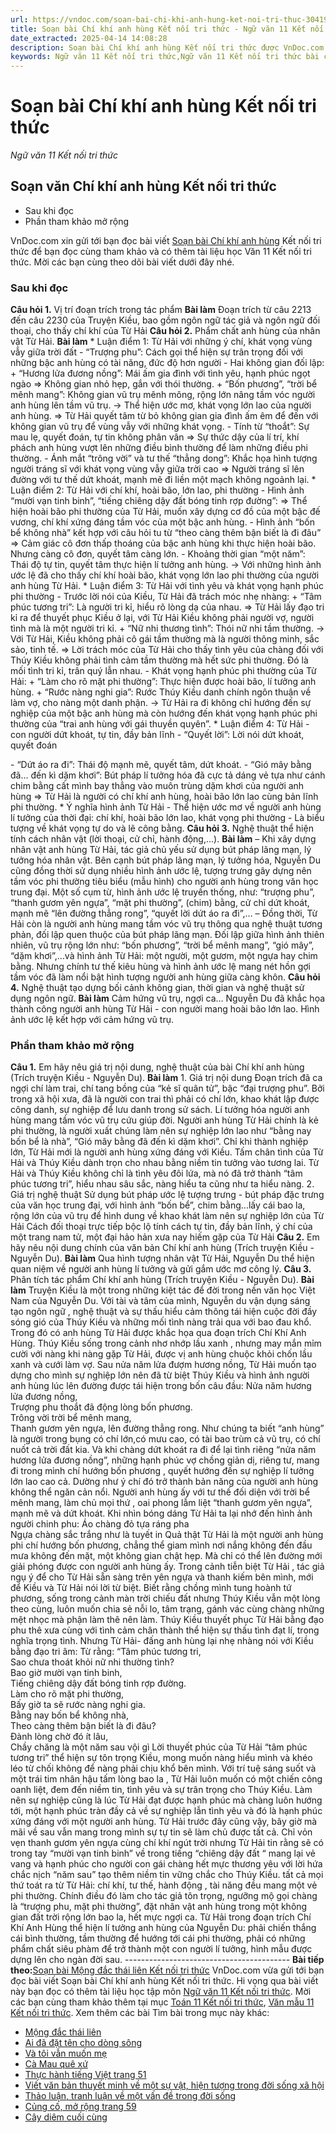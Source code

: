 ```yaml
---
url: https://vndoc.com/soan-bai-chi-khi-anh-hung-ket-noi-tri-thuc-304199
title: Soạn bài Chí khí anh hùng Kết nối tri thức - Ngữ văn 11 Kết nối tri thức - VnDoc.com
date_extracted: 2025-04-14 14:08:28
description: Soạn bài Chí khí anh hùng Kết nối tri thức được VnDoc.com sưu tầm và xin gửi tới bạn đọc cùng tham khảo nhé.
keywords: Ngữ văn 11 Kết nối tri thức,Ngữ văn 11 Kết nối tri thức bài chí khí anh hùng,Soạn văn 11 Kết nối tri thức,văn 11 kết nối tri thức,soạn văn 11 kết nối tri thức với cuộc sống,ngữ văn 11 kết nối,Soạn bài Chí khí anh hùng Kết nối tri thức,Soạn bài Chí khí anh hùng,Soạn văn Chí khí anh hùng,chí khí anh hùng
---
```


# Soạn bài Chí khí anh hùng Kết nối tri thức
 _Ngữ văn 11 Kết nối tri thức_
## Soạn văn Chí khí anh hùng Kết nối tri thức
  * Sau khi đọc
  * Phần tham khảo mở rộng

VnDoc.com xin gửi tới bạn đọc bài viết [Soạn bài Chí khí anh hùng](<https://vndoc.com/soan-bai-chi-khi-anh-hung-ket-noi-tri-thuc-304199>) Kết nối tri thức để bạn đọc cùng tham khảo và có thêm tài liệu học Văn 11 Kết nối tri thức. Mời các bạn cùng theo dõi bài viết dưới đây nhé.
### Sau khi đọc
**Câu hỏi 1.** Vị trí đoạn trích trong tác phẩm
**Bài làm**
Đoạn trích từ câu 2213 đến câu 2230 của Truyện Kiều, bao gồm ngôn ngữ tác giả và ngôn ngữ đối thoại, cho thấy chí khí của Từ Hải
**Câu hỏi 2.** Phẩm chất anh hùng của nhân vật Từ Hải.
**Bài làm**
\* Luận điểm 1: Từ Hải với những ý chí, khát vọng vùng vẫy giữa trời đất
\- “Trượng phu”: Cách gọi thể hiện sự trân trọng đối với những bậc anh hùng có tài năng, đức độ hơn người
\- Hai không gian đối lập:
\+ “Hương lửa đương nồng”: Mái ấm gia đình với tình yêu, hạnh phúc ngọt ngào
=> Không gian nhỏ hẹp, gắn với thói thường.
\+ “Bốn phương”, “trời bể mênh mang”: Không gian vũ trụ mênh mông, rộng lớn nâng tầm vóc người anh hùng lên tầm vũ trụ.
-> Thể hiện ước mơ, khát vọng lớn lao của người anh hùng.
=> Từ Hải quyết tâm từ bỏ không gian gia đình ấm êm để đến với không gian vũ trụ để vùng vẫy với những khát vọng.
\- Tính từ “thoắt”: Sự mau lẹ, quyết đoán, tự tin không phân vân
=> Sự thức dậy của lí trí, khí phách anh hùng vượt lên những điều bình thường để làm những điều phi thường.
\- Ánh mắt “trông vời” và tư thế “thẳng dong”: Khắc họa hình tượng người tráng sĩ với khát vọng vùng vẫy giữa trời cao
=> Người tráng sĩ lên đường với tư thế dứt khoát, mạnh mẽ đi liền một mạch không ngoảnh lại.
\* Luận điểm 2: Từ Hải với chí khí, hoài bão, lớn lao, phi thường
\- Hình ảnh “mười vạn tinh binh”, “tiếng chiêng dậy đất bóng tinh rợp đường”:
=> Thể hiện hoài bão phi thường của Từ Hải, muốn xây dựng cơ đồ của một bậc đế vương, chí khí xứng đáng tầm vóc của một bậc anh hùng.
\- Hình ảnh “bốn bể không nhà” kết hợp với câu hỏi tu từ “theo càng thêm bận biết là đi đâu”
=> Cảm giác cô đơn thấp thoáng của bậc anh hùng khi thực hiện hoài bão. Nhưng càng cô đơn, quyết tâm càng lớn.
\- Khoảng thời gian “một năm”: Thái độ tự tin, quyết tâm thực hiện lí tưởng anh hùng.
-> Với những hình ảnh ước lệ đã cho thấy chí khí hoài bão, khát vọng lớn lao phi thường của người anh hùng Từ Hải.
\* Luận điểm 3: Từ Hải với tình yêu và khát vọng hạnh phúc phi thường
\- Trước lời nói của Kiều, Từ Hải đã trách móc nhẹ nhàng:
\+ “Tâm phúc tương tri”: Là người tri kỉ, hiểu rõ lòng dạ của nhau.
=> Từ Hải lấy đạo tri kỉ ra để thuyết phục Kiều ở lại, với Từ Hải Kiều không phải người vợ, người tình mà là một người tri kỉ.
\+ “Nữ nhi thương tình”: Thói nữ nhi tầm thường.
-> Với Từ Hải, Kiều không phải cô gái tầm thường mà là người thông minh, sắc sảo, tinh tế.
=> Lời trách móc của Từ Hải cho thấy tình yêu của chàng đối với Thúy Kiều không phải tình cảm tầm thường mà hết sức phi thường. Đó là mối tình tri kỉ, trân quý lẫn nhau.
\- Khát vọng hạnh phúc phi thường của Từ Hải:
\+ “Làm cho rõ mặt phi thường”: Thực hiện được hoài bão, lí tưởng anh hùng.
\+ “Rước nàng nghi gia”: Rước Thúy Kiều danh chính ngôn thuận về làm vợ, cho nàng một danh phận.
-> Từ Hải ra đi không chỉ hướng đến sự nghiệp của một bậc anh hùng mà còn hướng đến khát vọng hạnh phúc phi thường của “trai anh hùng với gái thuyền quyên”.
\* Luận điểm 4: Từ Hải - con người dứt khoát, tự tin, đầy bản lĩnh
\- “Quyết lời”: Lời nói dứt khoát, quyết đoán
  
\- “Dứt áo ra đi”: Thái độ mạnh mẽ, quyết tâm, dứt khoát.
\- “Gió mây bằng đã... đến kì dặm khơi”: Bút pháp lí tưởng hóa đã cực tả dáng vẻ tựa như cánh chim bằng cất mình bay thẳng vào muôn trùng dặm khơi của người anh hùng
=> Từ Hải là người có chí khí anh hùng, hoài bão lớn lao cùng bản lĩnh phi thường.
\* Ý nghĩa hình ảnh Từ Hải
\- Thể hiện ước mơ về người anh hùng lí tưởng của thời đại: chí khí, hoài bão lớn lao, khát vọng phi thường
\- Là biểu tượng về khát vọng tự do và lẽ công bằng.
**Câu hỏi 3.** Nghệ thuật thể hiện tính cách nhân vật \(lời thoại, cử chỉ, hành động,...\).
**Bài làm**
– Khi xây dựng nhân vật anh hùng Từ Hải, tác giả chủ yếu sử dụng bút pháp lãng mạn, lý tưởng hóa nhân vật. Bên cạnh bút pháp lãng mạn, lý tưởng hóa, Nguyễn Du cũng đồng thời sử dụng nhiều hình ảnh ước lệ, tượng trưng gây dựng nên tầm vóc phi thường tiêu biểu \(mẫu hình\) cho người anh hùng trong văn học trung đại. Một số cụm từ, hình ảnh ước lệ truyền thống, như: “trượng phu”, “thanh gươm yên ngựa”, “mặt phi thường”, \(chim\) bằng, cử chỉ dứt khoát, mạnh mẽ “lên đường thẳng rong”, “quyết lời dứt áo ra đi”,…
– Đồng thời, Từ Hải còn là người anh hùng mang tầm vóc vũ trụ thông qua nghệ thuật tương phản, đối lập quen thuộc của bút pháp lãng mạn. Đối lập giữa hình ảnh thiên nhiên, vũ trụ rộng lớn như: “bốn phương”, “trời bể mênh mang”, “gió mây”, “dặm khơi”,…và hình ảnh Từ Hải: một người, một gươm, một ngựa hay chim bằng. Nhưng chính tư thế kiêu hùng và hình ảnh ước lệ mang nét hồn gợi tầm vóc đã làm nổi bật hình tượng người anh hùng giữa càng khôn.
**Câu hỏi 4.** Nghệ thuật tạo dựng bối cảnh không gian, thời gian và nghệ thuật sử dụng ngôn ngữ.
**Bài làm**
Cảm hứng vũ trụ, ngợi ca… Nguyễn Du đã khắc họa thành công người anh hùng Từ Hải - con người mang hoài bão lớn lao. Hình ảnh ước lệ kết hợp với cảm hứng vũ trụ.
### Phần tham khảo mở rộng
**Câu 1.** Em hãy nêu giá trị nội dung, nghệ thuật của bài Chí khí anh hùng \(Trích truyện Kiều - Nguyễn Du\).
**Bài làm**
1\. Giá trị nội dung
Đoạn trích đã ca ngợi chí làm trai, chí tang bồng của “kẻ sĩ quân tử”, bậc “đại trượng phu”. Bởi trong xã hội xưa, đã là người con trai thì phải có chí lớn, khao khát lập được công danh, sự nghiệp để lưu danh trong sử sách.
Lí tưởng hóa người anh hùng mang tầm vóc vũ trụ cứu giúp đời. Người anh hùng Từ Hải chính là kẻ phi thường, là người xuất chúng làm nên sự nghiệp lớn lao như “bằng nay bốn bể là nhà”, “Gió mây bằng đã đến kì dặm khơi”. Chỉ khi thành nghiệp lớn, Từ Hải mới là người anh hùng xứng đáng với Kiều.
Tấm chân tình của Từ Hải và Thúy Kiều dành trọn cho nhau bằng niềm tin tưởng vào tương lai. Từ Hải và Thúy Kiều không chỉ là tình yêu đôi lứa, mà nó đã trở thành “tâm phúc tương tri”, hiểu nhau sâu sắc, nàng hiểu ta cũng như ta hiểu nàng.
2\. Giá trị nghệ thuật
Sử dụng bút pháp ước lệ tượng trưng - bút pháp đặc trưng của văn học trung đại, với hình ảnh “bốn bể”, chim bằng...lấy cái bao la, rộng lớn của vũ trụ để hình dung về khao khát làm nên sự nghiệp lớn của Từ Hải
Cách đối thoại trực tiếp bộc lộ tính cách tự tin, đầy bản lĩnh, ý chí của một trang nam tử, một đại hảo hản xưa nay hiếm gặp của Từ Hải
**Câu 2.** Em hãy nêu nội dung chính của văn bản Chí khí anh hùng \(Trích truyện Kiều - Nguyễn Du\).
**Bài làm**
Qua hình tượng nhân vật Từ Hải, Nguyễn Du thể hiện quan niệm về người anh hùng lí tưởng và gửi gắm ước mơ công lý.
**Câu 3.** Phân tích tác phẩm Chí khí anh hùng \(Trích truyện Kiều - Nguyễn Du\).
**Bài làm**
Truyện Kiều là một trong những kiệt tác để đời trong nền văn học Việt Nam của Nguyễn Du. Với tài và tâm của mình, Nguyễn du vận dụng sáng tạo ngôn ngữ , nghệ thuật và sự thấu hiểu cảm thông tái hiện cuộc đời đầy sóng gió của Thúy Kiều và những mối tình nàng trải qua với bao đau khổ. Trong đó có anh hùng Từ Hải được khắc họa qua đoạn trích Chí Khí Anh Hùng.
Thúy Kiều sống trong cảnh nhơ nhớp lầu xanh , nhưng may mắn mỉm cười với nàng khi nàng gặp Từ Hải, được vị anh hùng chuộc khỏi chốn lầu xanh và cưới làm vợ. Sau nửa năm lửa đượm hương nồng, Từ Hải muốn tạo dựng cho mình sự nghiệp lớn nên đã từ biệt Thúy Kiều và hình ảnh người anh hùng lúc lên đường được tái hiện trong bốn câu đầu:
Nửa năm hương lửa đương nồng,  
Trượng phu thoắt đã động lòng bốn phương.  
Trông vời trời bể mênh mang,  
Thanh gươm yên ngựa, lên đường thẳng rong.
Như chúng ta biết “anh hùng” là người trong bụng có chí lớn,có mưu cao, có tài bao trùm cả vũ trụ, có chí nuốt cả trời đất kia. Và khi chàng dứt khoát ra đi để lại tình riêng “nửa năm hương lửa đương nồng”, những hạnh phúc vợ chồng giản dị, riêng tư, mang đi trong mình chí hướng bốn phương , quyết hướng đến sự nghiệp lí tưởng lớn lao cao cả. Dường như ý chí đó trở thành bản năng của người anh hùng không thể ngăn cản nổi. Người anh hùng ấy với tư thế đối diện với trời bể mênh mang, làm chủ mọi thứ , oai phong lẫm liệt “thanh gươm yên ngựa”, mạnh mẽ và dứt khoát. Khi nhìn bóng dáng Từ Hải ta lại nhớ đến hình ảnh người chinh phu:
Áo chàng đỏ tựa ráng pha  
Ngựa chàng sắc trắng như là tuyết in
Quả thật Từ Hải là một người anh hùng phi chí hướng bốn phương, chẳng thể giam mình nơi nắng không đến đầu mưa không đến mặt, một không gian chật hẹp. Mà chỉ có thể lên đường mới giải phóng được con người anh hùng ấy.
Trong cảnh tiễn biệt Từ Hải , tác giả ngụ ý để cho Từ Hải sẵn sàng trên yên ngựa và thanh kiếm bên mình, mới để Kiều và Từ Hải nói lời từ biệt. Biết rằng chồng mình tung hoành tứ phương, sống trong cảnh màn trời chiếu đất nhưng Thúy Kiều vẫn một lòng theo cùng, luôn muốn chia sẻ nỗi lo, tâm trạng, gánh vác cùng chàng những mệt nhọc mà phận làm thê nên làm. Thúy Kiều thuyết phục Từ Hải bằng đạo phu thê xưa cùng với tình cảm chân thành thể hiện sự thấu tình đạt lí, trong nghĩa trọng tình. Nhưng Từ Hải- đấng anh hùng lại nhẹ nhàng nói với Kiều bằng đạo tri âm:
Từ rằng: “Tâm phúc tương tri,  
Sao chưa thoát khỏi nữ nhi thường tình?  
Bao giờ mười vạn tinh binh,  
Tiếng chiêng dậy đất bóng tinh rợp đường.  
Làm cho rõ mặt phi thường,  
Bấy giờ ta sẽ rước nàng nghi gia.  
Bằng nay bốn bể không nhà,  
Theo càng thêm bận biết là đi đâu?  
Đành lòng chờ đó ít lâu,  
Chầy chăng là một năm sau vội gì
Lời thuyết phúc của Từ Hải “tâm phúc tương tri” thể hiện sự tôn trọng Kiều, mong muốn nàng hiểu mình và khéo léo từ chối không để nàng phải chịu khổ bên mình. Với trí tuệ sáng suốt và một trái tim nhân hậu tấm lòng bao la , Từ Hải luôn muốn có một chiến công oanh liệt, đem đến niềm tin, tình yêu và sự trân trọng cho Thúy Kiều. Làm nên sự nghiệp cũng là lúc Từ Hải đạt được hạnh phúc mà chàng luôn hướng tới, một hạnh phúc tràn đầy cả về sự nghiệp lẫn tình yêu và đó là hạnh phúc xứng đáng với một người anh hùng.
Từ Hải trước đây cũng vậy, bây giờ mà mãi về sau vẫn mang trong mình sự tự tin sẽ làm chủ được tất cả. Chỉ vỏn vẹn thanh gươm yên ngựa cùng chí khí ngút trời nhưng Từ Hải tin rằng sẽ có trong tay “mười vạn tinh binh” về trong tiếng “chiêng dậy đất “ mang lại vẻ vang và hạnh phúc cho người con gái chàng hết mực thương yêu với lời hứa chắc nịch “năm sau” tạo thêm niềm tin vững chắc cho Thúy Kiều. tất cả mọi thứ toát ra từ Từ Hải: chí khí, tư thế, hành động , tài năng đều mang một vẻ phi thường. Chính điều đó làm cho tác giả tôn trọng, ngưỡng mộ gọi chàng là “trượng phu, mặt phi thường”, đặt nhân vật anh hùng trong một không gian đất trời rộng lớn bao la, hết mực ngợi ca.
Từ Hải trong đoạn trích Chí Khí Anh Hùng thể hiện lí tưởng anh hùng của Nguyễn Du: phải chiến thắng cái bình thường, tầm thường để hướng tới cái phi thường, phải có những phẩm chất siêu phàm để trở thành một con người lí tưởng, hình mẫu được dựng lên cho ngàn đời sau.
\-----------------------------------------
**Bài tiếp theo:**[Soạn bài Mộng đắc thái liên Kết nối tri thức](<https://vndoc.com/soan-bai-mong-dac-thai-lien-ket-noi-tri-thuc-304203>)
VnDoc.com vừa gửi tới bạn đọc bài viết Soạn bài Chí khí anh hùng Kết nối tri thức. Hi vọng qua bài viết này bạn đọc có thêm tài liệu học tập môn [Ngữ văn 11 Kết nối tri thức](<https://vndoc.com/ngu-van-11-ket-noi-tri-thuc>). Mời các bạn cùng tham khảo thêm tại mục [Toán 11 Kết nối tri thức](<https://vndoc.com/toan-11-ket-noi-tri-thuc>), [Văn mẫu 11 Kết nối tri thức](<https://vndoc.com/van-mau-lop11>).
Xem thêm các bài Tìm bài trong mục này khác:
  * [Mộng đắc thái liên](</soan-bai-mong-dac-thai-lien-ket-noi-tri-thuc-304203>)
  * [Ai đã đặt tên cho dòng sông](</soan-bai-ai-da-dat-ten-cho-dong-song-ket-noi-tri-thuc-304227>)
  * [Và tôi vẫn muốn mẹ](</soan-bai-va-toi-van-muon-me-ket-noi-tri-thuc-304231>)
  * [Cà Mau quê xứ](</soan-bai-ca-mau-que-xu-ket-noi-tri-thuc-304232>)
  * [Thực hành tiếng Việt trang 51](</soan-bai-thuc-hanh-tieng-viet-trang-51-ket-noi-tri-thuc-304239>)
  * [Viết văn bản thuyết minh về một sự vật, hiện tượng trong đời sống xã hội](</soan-bai-viet-van-ban-thuyet-minh-ve-mot-su-vat-hien-tuong-trong-doi-song-xa-hoi-ket-noi-tri-thuc-304243>)
  * [Thảo luận, tranh luận về một vấn đề trong đời sống](</soan-bai-thao-luan-tranh-luan-ve-mot-van-de-trong-doi-song-ket-noi-tri-thuc-304305>)
  * [Củng cố, mở rộng trang 59](</soan-bai-cung-co-mo-rong-trang-59-ket-noi-tri-thuc-304308>)
  * [Cây diêm cuối cùng](</soan-bai-cay-diem-cuoi-cung-ket-noi-tri-thuc-304309>)

